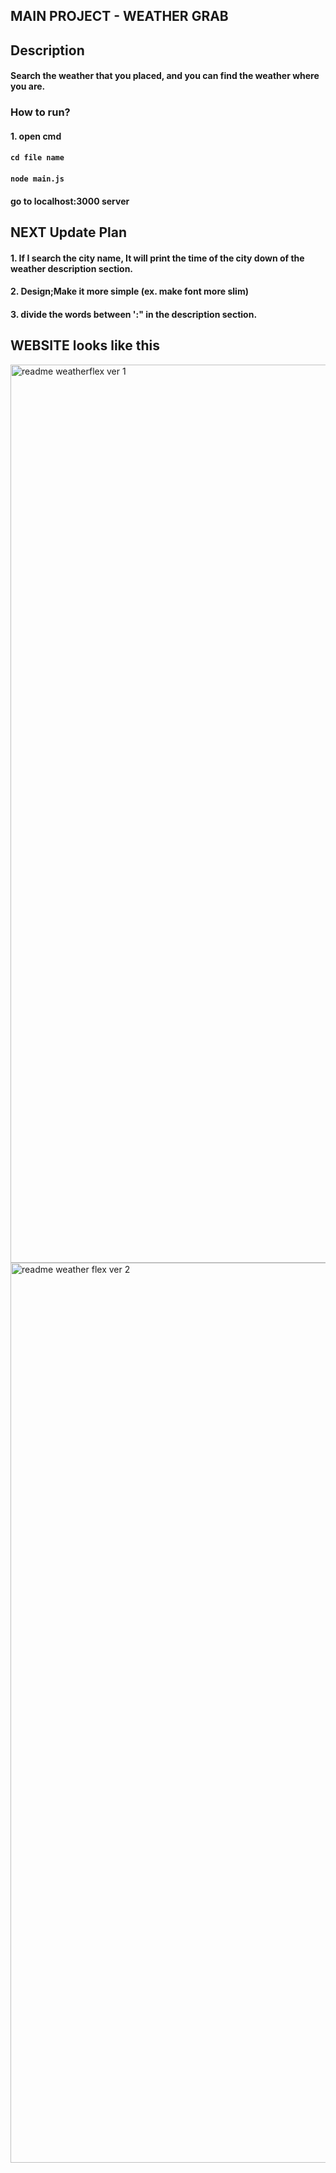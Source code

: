 ## MAIN PROJECT - WEATHER GRAB

## Description
#### Search the weather that you placed, and you can find the weather where you are.


### How to run?

#### 1. open cmd
#### `cd file name`
#### `node main.js`
#### go to localhost:3000 server


## NEXT Update Plan
#### 1. If I search the city name, It will print the time of the city down of the weather description section.
#### 2. Design;Make it more simple (ex. make font more slim)
#### 3. divide the words between ':" in the description section.


## WEBSITE looks like this

<img width="1437" alt="readme weatherflex ver 1 " src="https://user-images.githubusercontent.com/57825621/99903942-fea3c280-2d0a-11eb-9eb4-ae889bdf369e.png">

<img width="1440" alt="readme weather flex ver 2" src="https://user-images.githubusercontent.com/57825621/99903938-fc416880-2d0a-11eb-8c3e-176cd6c762fc.png">
